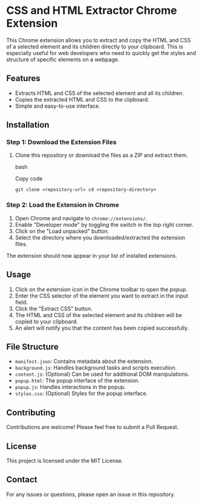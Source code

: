 
# CSS and HTML Extractor Chrome Extension

This Chrome extension allows you to extract and copy the HTML and CSS of a selected element and its children directly to your clipboard. This is especially useful for web developers who need to quickly get the styles and structure of specific elements on a webpage.

## Features

-   Extracts HTML and CSS of the selected element and all its children.
-   Copies the extracted HTML and CSS to the clipboard.
-   Simple and easy-to-use interface.

## Installation

### Step 1: Download the Extension Files

1.  Clone this repository or download the files as a ZIP and extract them.

    bash

    Copy code

    `git clone <repository-url>
    cd <repository-directory>`


### Step 2: Load the Extension in Chrome

1.  Open Chrome and navigate to `chrome://extensions/`.
2.  Enable "Developer mode" by toggling the switch in the top right corner.
3.  Click on the "Load unpacked" button.
4.  Select the directory where you downloaded/extracted the extension files.

The extension should now appear in your list of installed extensions.

## Usage

1.  Click on the extension icon in the Chrome toolbar to open the popup.
2.  Enter the CSS selector of the element you want to extract in the input field.
3.  Click the "Extract CSS" button.
4.  The HTML and CSS of the selected element and its children will be copied to your clipboard.
5.  An alert will notify you that the content has been copied successfully.

## File Structure

-   `manifest.json`: Contains metadata about the extension.
-   `background.js`: Handles background tasks and scripts execution.
-   `content.js`: (Optional) Can be used for additional DOM manipulations.
-   `popup.html`: The popup interface of the extension.
-   `popup.js`: Handles interactions in the popup.
-   `styles.css`: (Optional) Styles for the popup interface.

## Contributing

Contributions are welcome! Please feel free to submit a Pull Request.

## License

This project is licensed under the MIT License.

## Contact

For any issues or questions, please open an issue in this repository.